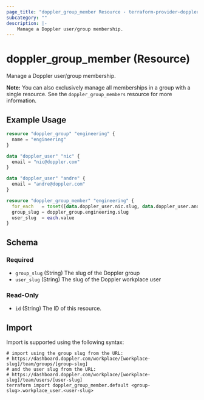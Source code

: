 ```yaml
---
page_title: "doppler_group_member Resource - terraform-provider-doppler"
subcategory: ""
description: |-
	Manage a Doppler user/group membership.
---
```


# doppler_group_member (Resource)

Manage a Doppler user/group membership.

**Note:** You can also exclusively manage all memberships in a group with a single resource.
See the `doppler_group_members` resource for more information.

## Example Usage

```terraform
resource "doppler_group" "engineering" {
  name = "engineering"
}

data "doppler_user" "nic" {
  email = "nic@doppler.com"
}

data "doppler_user" "andre" {
  email = "andre@doppler.com"
}

resource "doppler_group_member" "engineering" {
  for_each   = toset([data.doppler_user.nic.slug, data.doppler_user.andre.slug])
  group_slug = doppler_group.engineering.slug
  user_slug  = each.value
}
```

<!-- schema generated by tfplugindocs -->
## Schema

### Required

- `group_slug` (String) The slug of the Doppler group
- `user_slug` (String) The slug of the Doppler workplace user

### Read-Only

- `id` (String) The ID of this resource.

## Import

Import is supported using the following syntax:

```shell
# import using the group slug from the URL:
# https://dashboard.doppler.com/workplace/[workplace-slug]/team/groups/[group-slug]
# and the user slug from the URL:
# https://dashboard.doppler.com/workplace/[workplace-slug]/team/users/[user-slug]
terraform import doppler_group_member.default <group-slug>.workplace_user.<user-slug>
```

